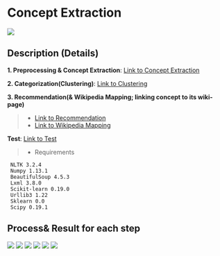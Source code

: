 # Concept Extraction
![][1]

## Description (Details)
**1. Preprocessing & Concept Extraction**: [Link to Concept Extraction](https://github.com/eliceio/conceptMap/blob/master/ConceptExtraction/conceptExtraction.py)

**2. Categorization(Clustering)**: [Link to Clustering](https://github.com/eliceio/conceptMap/blob/master/ConceptExtraction/clustering.py)

**3. Recommendation(& Wikipedia Mapping; linking concept to its wiki-page)**
>- [Link to Recommendation](https://github.com/eliceio/conceptMap/blob/master/ConceptExtraction/recommendation.py)
>- [Link to Wikipedia Mapping](https://github.com/eliceio/conceptMap/blob/master/ConceptExtraction/conceptMapping.py)

**Test**: [Link to Test](https://github.com/eliceio/conceptMap/blob/master/ConceptExtraction/test.py)
>- Requirements
```
 NLTK 3.2.4
 Numpy 1.13.1
 BeautifulSoup 4.5.3
 Lxml 3.8.0
 Scikit-learn 0.19.0
 Urllib3 1.22
 Sklearn 0.0
 Scipy 0.19.1
```

## Process& Result for each step
![][2]
![][3]
![][4]
![][5]
![][6]
![][7]


[1]:https://github.com/eliceio/conceptMap/blob/master/ConceptExtraction/note/slide/슬라이드2.PNG
[2]:https://github.com/eliceio/conceptMap/blob/master/ConceptExtraction/note/slide/슬라이드3.PNG
[3]:https://github.com/eliceio/conceptMap/blob/master/ConceptExtraction/note/slide/슬라이드4.PNG
[4]:https://github.com/eliceio/conceptMap/blob/master/ConceptExtraction/note/slide/슬라이드5.PNG
[5]:https://github.com/eliceio/conceptMap/blob/master/ConceptExtraction/note/slide/슬라이드6.PNG
[6]:https://github.com/eliceio/conceptMap/blob/master/ConceptExtraction/note/slide/슬라이드7.PNG
[7]:https://github.com/eliceio/conceptMap/blob/master/ConceptExtraction/note/slide/슬라이드8.PNG
